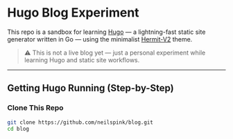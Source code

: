 # Hugo Blog Experiment

This repo is a sandbox for learning [Hugo](https://gohugo.io/) — a lightning-fast static site generator written in Go — using the minimalist [Hermit-V2](https://github.com/1bl4z3r/hermit-V2) theme.

> ⚠️ This is not a live blog yet — just a personal experiment while learning Hugo and static site workflows.

---

## Getting Hugo Running (Step-by-Step)

### Clone This Repo
```bash
git clone https://github.com/neilspink/blog.git
cd blog

